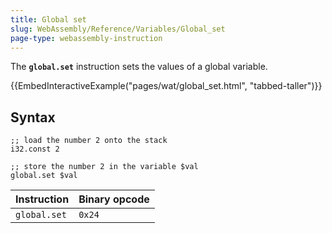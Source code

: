 ```yaml
---
title: Global set
slug: WebAssembly/Reference/Variables/Global_set
page-type: webassembly-instruction
---
```




The **`global.set`** instruction sets the values of a global variable.

{{EmbedInteractiveExample("pages/wat/global_set.html", "tabbed-taller")}}

## Syntax

```wasm
;; load the number 2 onto the stack
i32.const 2

;; store the number 2 in the variable $val
global.set $val
```

| Instruction  | Binary opcode |
| ------------ | ------------- |
| `global.set` | `0x24`        |
